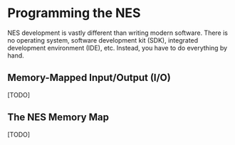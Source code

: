 # Programming the NES

NES development is vastly different than writing modern software. There is no operating system, software development kit (SDK), integrated development environment (IDE), etc. Instead, you have to do everything by hand.

## Memory-Mapped Input/Output (I/O)

[TODO]

## The NES Memory Map

[TODO]
